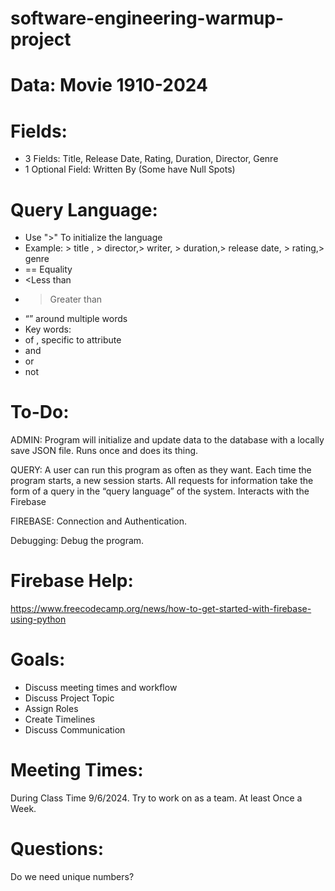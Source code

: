 # software-engineering-warmup-project
# Data: Movie 1910-2024
# Fields: 
- 3 Fields: Title, Release Date, Rating, Duration, Director, Genre 
- 1 Optional Field:  Written By (Some have Null Spots) 

# Query Language: 
- Use ">" To initialize the language
- Example: > title , > director,> writer, > duration,> release date, > rating,> genre 
- == Equality 
- <Less than
-  >Greater than
- “”  around multiple words 
- Key words:
- of , specific to attribute 
- and 
- or 
- not

 # To-Do:

ADMIN: Program will initialize and update data to the database with a locally save JSON file. Runs once and does its thing. 

QUERY: A user can run this program as often as they want. Each time the program starts, a new
session starts. All requests for information take the form of a query in the “query language” of the system. Interacts with the Firebase 

FIREBASE: Connection and Authentication. 

Debugging: Debug the program.


# Firebase Help:
https://www.freecodecamp.org/news/how-to-get-started-with-firebase-using-python
 
 # Goals:
  
- Discuss meeting times and workflow
-	Discuss Project Topic
-	Assign Roles
-	Create Timelines
-	Discuss Communication

# Meeting Times:

During Class Time  9/6/2024.
Try to work on as a team. 
At least Once a Week.

# Questions:

Do we need unique numbers?

